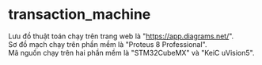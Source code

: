 # transaction_machine
Lưu đồ thuật toán chạy trên trang web là "https://app.diagrams.net/". </br>
Sơ đồ mạch chạy trên phần mềm là "Proteus 8 Professional". </br>
Mã nguồn chạy trên hai phần mềm là "STM32CubeMX" và "KeiC uVision5".
